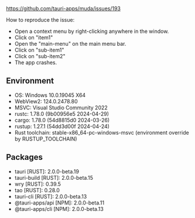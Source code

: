 https://github.com/tauri-apps/muda/issues/193

How to reproduce the issue:

- Open a context menu by right-clicking anywhere in the window.
- Click on "item1"
- Open the "main-menu" on the main menu bar.
- Click on "sub-item1"
- Click on "sub-item2"
- The app crashes.

## Environment
- OS: Windows 10.0.19045 X64
- WebView2: 124.0.2478.80
- MSVC: Visual Studio Community 2022
- rustc: 1.78.0 (9b00956e5 2024-04-29)
- cargo: 1.78.0 (54d8815d0 2024-03-26)
- rustup: 1.27.1 (54dd3d00f 2024-04-24)
- Rust toolchain: stable-x86_64-pc-windows-msvc (environment override by RUSTUP_TOOLCHAIN)

## Packages
- tauri [RUST]: 2.0.0-beta.19
- tauri-build [RUST]: 2.0.0-beta.15
- wry [RUST]: 0.39.5
- tao [RUST]: 0.28.0
- tauri-cli [RUST]: 2.0.0-beta.13
- @tauri-apps/api [NPM]: 2.0.0-beta.11
- @tauri-apps/cli [NPM]: 2.0.0-beta.13
